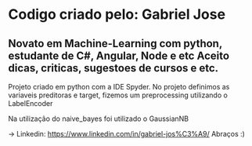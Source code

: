# Codigo criado pelo: Gabriel Jose 
## Novato em Machine-Learning com python, estudante de C#, Angular, Node e etc Aceito dicas, criticas, sugestoes de cursos e etc. 

<p>Projeto criado em python com a IDE Spyder. No projeto definimos as variaveis preditoras e target, fizemos um preprocessing utilizando o LabelEncoder</p>
<p>Na utilização do naive_bayes foi utilizado o GaussianNB</p>

-> Linkedin: https://www.linkedin.com/in/gabriel-jos%C3%A9/ Abraços :)
